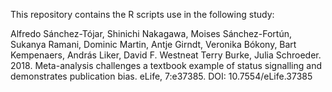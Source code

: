 This repository contains the R scripts use in the following study:

Alfredo Sánchez-Tójar, Shinichi Nakagawa, Moises Sánchez-Fortún, Sukanya Ramani, Dominic Martin, Antje Girndt, Veronika Bókony, Bart Kempenaers, András Liker, David F. Westneat Terry Burke, Julia Schroeder. 2018. Meta-analysis challenges a textbook example of status signalling and demonstrates publication bias. eLife, 7:e37385. DOI: 10.7554/eLife.37385
